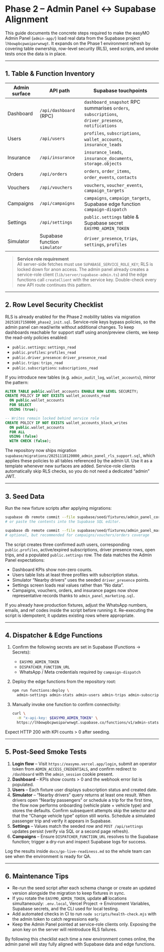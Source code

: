 # Phase 2 – Admin Panel ↔ Supabase Alignment

This guide documents the concrete steps required to make the easyMO Admin Panel
(`admin-app/`) load real data from the Supabase project
`lhbowpbcpwoiparwnwgt`. It expands on the Phase 1 environment refresh by
covering table ownership, row-level security (RLS), seed scripts, and smoke
tests once the data is in place.

---

## 1. Table & Function Inventory

| Admin surface | API path | Supabase touchpoints |
| --- | --- | --- |
| Dashboard | `/api/dashboard` (RPC) | `dashboard_snapshot` RPC summarises `orders`, `subscriptions`, `driver_presence`, `notifications` |
| Users | `/api/users` | `profiles`, `subscriptions`, `wallet_accounts`, `insurance_leads` |
| Insurance | `/api/insurance` | `insurance_leads`, `insurance_documents`, `storage.objects` |
| Orders | `/api/orders` | `orders`, `order_items`, `order_events`, `contacts` |
| Vouchers | `/api/vouchers` | `vouchers`, `voucher_events`, `campaign_targets` |
| Campaigns | `/api/campaigns` | `campaigns`, `campaign_targets`, Supabase edge function `campaign-dispatch` |
| Settings | `/api/settings` | `public.settings` table & Supabase secret `EASYMO_ADMIN_TOKEN` |
| Simulator | Supabase function `simulator` | `driver_presence`, `trips`, `settings`, `profiles` |

> **Service role requirement**  
> All server-side fetches must use `SUPABASE_SERVICE_ROLE_KEY`; RLS is locked
> down for anon access. The admin panel already creates a service-role client
> (`lib/server/supabase-admin.ts`) and the edge functions call `createClient`
> with the service key. Double-check every new API route continues this pattern.

---

## 2. Row Level Security Checklist

RLS is already enabled for the Phase 2 mobility tables via migration
`20251017150000_phase2_init.sql`. Service-role keys bypass policies, so the
admin panel can read/write without additional changes. To keep dashboards
reachable for support staff using anon/preview clients, we keep the read-only
policies enabled:

- `public.settings`: `settings_read`
- `public.profiles`: `profiles_read`
- `public.driver_presence`: `driver_presence_read`
- `public.trips`: `trips_read`
- `public.subscriptions`: `subscriptions_read`

If you introduce new tables (e.g. `admin_audit_log`, `wallet_accounts`),
mirror the pattern:

```sql
ALTER TABLE public.wallet_accounts ENABLE ROW LEVEL SECURITY;
CREATE POLICY IF NOT EXISTS wallet_accounts_read
  ON public.wallet_accounts
  FOR SELECT
  USING (true);

-- Writes remain locked behind service role
CREATE POLICY IF NOT EXISTS wallet_accounts_block_writes
  ON public.wallet_accounts
  FOR ALL
  USING (false)
  WITH CHECK (false);
```

The repository now ships migration
`supabase/migrations/20251118120000_admin_panel_rls_support.sql`, which applies
these policies to all tables referenced by the admin UI. Use it as a template
whenever new surfaces are added. Service-role clients automatically skip RLS
checks, so you do not need a dedicated “admin” JWT.

---

## 3. Seed Data

Run the new fixture scripts after applying migrations:

```bash
supabase db remote commit --file supabase/seed/fixtures/admin_panel_core.sql
# or paste the contents into the Supabase SQL editor.

supabase db remote commit --file supabase/seed/fixtures/admin_panel_marketing.sql
# optional, but recommended for campaigns/vouchers/orders coverage
```

The script creates three confirmed auth users, corresponding `public.profiles`,
active/expired subscriptions, driver presence rows, open trips, and a populated
`public.settings` row. The data matches the Admin Panel expectations:

- Dashboard KPIs show non-zero counts.
- Users table lists at least three profiles with subscription status.
- Simulator “Nearby drivers” uses the seeded `driver_presence` points.
- Settings screen loads real values rather than “No data”.
- Campaigns, vouchers, orders, and insurance pages now show representative
  records thanks to `admin_panel_marketing.sql`.

If you already have production fixtures, adjust the WhatsApp numbers, emails,
and ref codes inside the script before running it. Re-executing the script is
idempotent; it updates existing rows where appropriate.

---

## 4. Dispatcher & Edge Functions

1. Confirm the following secrets are set in Supabase (Functions → Secrets):
   - `EASYMO_ADMIN_TOKEN`
   - `DISPATCHER_FUNCTION_URL`
   - WhatsApp / Meta credentials required by `campaign-dispatch`

2. Deploy the edge functions from the repository root:

   ```bash
   npm run functions:deploy \
     admin-settings admin-stats admin-users admin-trips admin-subscriptions simulator
   ```

3. Manually invoke one function to confirm connectivity:

   ```bash
   curl \
     -H "x-api-key: $EASYMO_ADMIN_TOKEN" \
     https://lhbowpbcpwoiparwnwgt.supabase.co/functions/v1/admin-stats
   ```

Expect HTTP 200 with KPI counts > 0 after seeding.

---

## 5. Post-Seed Smoke Tests

1. **Login flow** – Visit `https://easymo.vercel.app/login`, submit an operator
   token from `ADMIN_ACCESS_CREDENTIALS`, and confirm redirect to `/dashboard`
   with the `admin_session` cookie present.
2. **Dashboard** – KPIs show counts > 0 and the webhook error list is populated.
3. **Users** – Each fixture user displays subscription status and created date.
4. **Simulator** – “Nearby drivers” query returns at least one result. When
   drivers open “Nearby passengers” or schedule a trip for the first time,
   the flow now performs onboarding (vehicle plate + vehicle type) and stores
   the defaults. Confirm subsequent attempts skip the selector and that the
   “Change vehicle type” option still works. Schedule a simulated passenger
   trip and verify it appears in Supabase.
5. **Settings** – Values match the seeded row and `POST /api/settings` updates
   persist (verify via SQL or a second page refresh).
6. **Campaigns** – Ensure `DISPATCHER_FUNCTION_URL` resolves to the Supabase
   function; trigger a dry-run and inspect Supabase logs for success.

Log the results inside `docs/go-live-readiness.md` so the whole team can see
when the environment is ready for QA.

---

## 6. Maintenance Tips

- Re-run the seed script after each schema change or create an updated version
  alongside the migration to keep fixtures in sync.
- If you rotate the `EASYMO_ADMIN_TOKEN`, update **all** locations simultaneously:
  `.env.local`, Vercel Project → Environment Variables, Supabase secrets, and
  the CLI used for local testing.
- Add automated checks in CI to run `node scripts/health-check.mjs` with the
  admin token to catch regressions early.
- Keep the Admin Panel pointed at service-role clients only. Exposing the anon
  key on the server will reintroduce RLS failures.

By following this checklist each time a new environment comes online, the
admin panel will stay fully aligned with Supabase data and edge functions.
